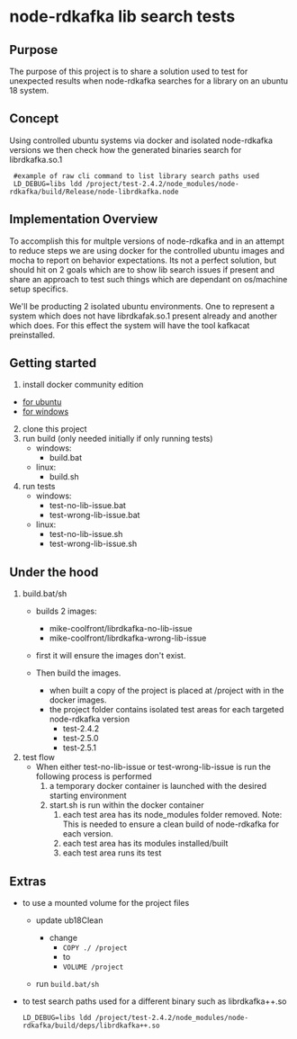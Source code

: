 # node-rdkafka lib search tests

## Purpose
The purpose of this project is to share a solution used to test for unexpected results when node-rdkafka searches for a library on an ubuntu 18 system.

## Concept
Using controlled ubuntu systems via docker and isolated  node-rdkafka versions we then check how the generated binaries search for librdkafka.so.1

 ```
  #example of raw cli command to list library search paths used
  LD_DEBUG=libs ldd /project/test-2.4.2/node_modules/node-rdkafka/build/Release/node-librdkafka.node
```
## Implementation Overview
To accomplish this for multple versions of node-rdkafka and in an attempt to reduce steps we are using docker for the controlled ubuntu images and mocha to report on behavior expectations. Its not a perfect solution, but should hit on 2 goals which are to show lib search issues if present and share an approach to test such things which are dependant on os/machine setup specifics.

We'll be producting 2 isolated ubuntu environments. One to represent a system which does not have librdkafak.so.1 present already and another which does. For this effect the system will have the tool kafkacat preinstalled.

## Getting started

1. install docker community edition
* [for ubuntu](https://docs.docker.com/install/linux/docker-ce/ubuntu/)
* [for windows](https://docs.docker.com/docker-for-windows/install/)

2. clone this project
3. run build (only needed initially if only running tests)
   *  windows:
      * build.bat
   *  linux:
      * build.sh
4. run tests
   * windows:
     * test-no-lib-issue.bat
     * test-wrong-lib-issue.bat
   * linux:
     * test-no-lib-issue.sh
     * test-wrong-lib-issue.sh

## Under the hood
1. build.bat/sh
   * builds 2 images:
     * mike-coolfront/librdkafka-no-lib-issue
     * mike-coolfront/librdkafka-wrong-lib-issue

   * first it will ensure the images don't exist.
   * Then build the images.
     * when built a copy of the project is placed at /project with in the docker images.
     * the project folder contains isolated test areas for each targeted node-rdkafka version
       * test-2.4.2
       * test-2.5.0
       * test-2.5.1
2. test flow
   * When either test-no-lib-issue or test-wrong-lib-issue is run the following process is performed
     1. a temporary docker container is launched with the desired starting environment
     2. start.sh is run within the docker container
        1. each test area has its node_modules folder removed. Note: This is needed to ensure a clean build of node-rdkafka for each version.
        2. each test area has its modules installed/built
        3. each test area runs its test


## Extras
* to use a mounted volume for the project files
  * update ub18Clean
    * change
      * ```COPY ./ /project```
      * to
      * ```VOLUME /project```

  * run ```build.bat/sh```
* to test search paths used for a different binary such as librdkafka++.so
  ```
  LD_DEBUG=libs ldd /project/test-2.4.2/node_modules/node-rdkafka/build/deps/librdkafka++.so
  ```